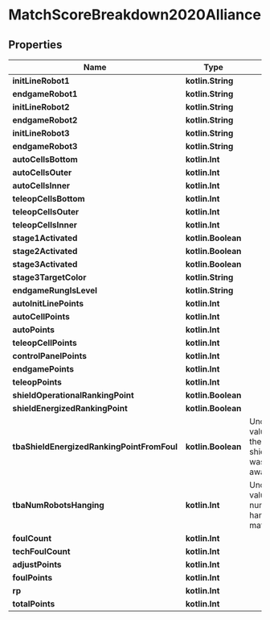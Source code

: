 
# MatchScoreBreakdown2020Alliance

## Properties

| Name                                       | Type               | Description                                                                                                                        | Notes      |
| ------------------------------------------ | ------------------ | ---------------------------------------------------------------------------------------------------------------------------------- | ---------- |
| **initLineRobot1**                         | **kotlin.String**  |                                                                                                                                    | [optional] |
| **endgameRobot1**                          | **kotlin.String**  |                                                                                                                                    | [optional] |
| **initLineRobot2**                         | **kotlin.String**  |                                                                                                                                    | [optional] |
| **endgameRobot2**                          | **kotlin.String**  |                                                                                                                                    | [optional] |
| **initLineRobot3**                         | **kotlin.String**  |                                                                                                                                    | [optional] |
| **endgameRobot3**                          | **kotlin.String**  |                                                                                                                                    | [optional] |
| **autoCellsBottom**                        | **kotlin.Int**     |                                                                                                                                    | [optional] |
| **autoCellsOuter**                         | **kotlin.Int**     |                                                                                                                                    | [optional] |
| **autoCellsInner**                         | **kotlin.Int**     |                                                                                                                                    | [optional] |
| **teleopCellsBottom**                      | **kotlin.Int**     |                                                                                                                                    | [optional] |
| **teleopCellsOuter**                       | **kotlin.Int**     |                                                                                                                                    | [optional] |
| **teleopCellsInner**                       | **kotlin.Int**     |                                                                                                                                    | [optional] |
| **stage1Activated**                        | **kotlin.Boolean** |                                                                                                                                    | [optional] |
| **stage2Activated**                        | **kotlin.Boolean** |                                                                                                                                    | [optional] |
| **stage3Activated**                        | **kotlin.Boolean** |                                                                                                                                    | [optional] |
| **stage3TargetColor**                      | **kotlin.String**  |                                                                                                                                    | [optional] |
| **endgameRungIsLevel**                     | **kotlin.String**  |                                                                                                                                    | [optional] |
| **autoInitLinePoints**                     | **kotlin.Int**     |                                                                                                                                    | [optional] |
| **autoCellPoints**                         | **kotlin.Int**     |                                                                                                                                    | [optional] |
| **autoPoints**                             | **kotlin.Int**     |                                                                                                                                    | [optional] |
| **teleopCellPoints**                       | **kotlin.Int**     |                                                                                                                                    | [optional] |
| **controlPanelPoints**                     | **kotlin.Int**     |                                                                                                                                    | [optional] |
| **endgamePoints**                          | **kotlin.Int**     |                                                                                                                                    | [optional] |
| **teleopPoints**                           | **kotlin.Int**     |                                                                                                                                    | [optional] |
| **shieldOperationalRankingPoint**          | **kotlin.Boolean** |                                                                                                                                    | [optional] |
| **shieldEnergizedRankingPoint**            | **kotlin.Boolean** |                                                                                                                                    | [optional] |
| **tbaShieldEnergizedRankingPointFromFoul** | **kotlin.Boolean** | Unofficial TBA-computed value that indicates whether the shieldEnergizedRankingPoint was earned normally or awarded due to a foul. | [optional] |
| **tbaNumRobotsHanging**                    | **kotlin.Int**     | Unofficial TBA-computed value that counts the number of robots who were hanging at the end of the match.                           | [optional] |
| **foulCount**                              | **kotlin.Int**     |                                                                                                                                    | [optional] |
| **techFoulCount**                          | **kotlin.Int**     |                                                                                                                                    | [optional] |
| **adjustPoints**                           | **kotlin.Int**     |                                                                                                                                    | [optional] |
| **foulPoints**                             | **kotlin.Int**     |                                                                                                                                    | [optional] |
| **rp**                                     | **kotlin.Int**     |                                                                                                                                    | [optional] |
| **totalPoints**                            | **kotlin.Int**     |                                                                                                                                    | [optional] |

